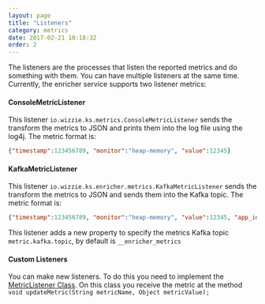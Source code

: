 ```yaml
---
layout: page
title: "Listeners"
category: metrics
date: 2017-02-21 10:18:32
order: 2
---
```


The listeners are the processes that listen the reported metrics and do something with them. You can have multiple listeners at the same time. Currently, the enricher service supports two listener metrics:

#### ConsoleMetricListener

This listener `io.wizzie.ks.metrics.ConsoleMetricListener` sends the transform the metrics to JSON and prints them into the log file using the log4j. The metric format is:
```json
{"timestamp":123456789, "monitor":"heap-memory", "value":12345}
```

#### KafkaMetricListener
This listener `io.wizzie.ks.enricher.metrics.KafkaMetricListener` sends the transform the metrics to JSON and sends them into the Kafka topic. The metric format is:
```json
{"timestamp":123456789, "monitor":"heap-memory", "value":12345, "app_id":"MY_KAFKA_STREAMS_APP_ID"}
```

This listener adds a new property to specify the metrics Kafka topic `metric.kafka.topic`, by default is `__enricher_metrics`

#### Custom Listeners
You can make new listeners. To do this you need to implement the [MetricListener Class](https://github.com/wizzie-io/enricher/blob/master/service/src/main/java/io/wizzie/ks/enricher/metrics/MetricListener.java). On this class you receive the metric at the method `void updateMetric(String metricName, Object metricValue);`

